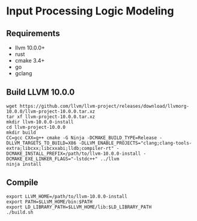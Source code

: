 # Input Processing Logic Modeling

## Requirements
- llvm 10.0.0+
- rust
- cmake 3.4+
- go 
- gclang

## Build LLVM 10.0.0
```
wget https://github.com/llvm/llvm-project/releases/download/llvmorg-10.0.0/llvm-project-10.0.0.tar.xz
tar xf llvm-project-10.0.0.tar.xz
mkdir llvm-10.0.0-install
cd llvm-project-10.0.0
mkdir build
CC=gcc CXX=g++ cmake -G Ninja -DCMAKE_BUILD_TYPE=Release -DLLVM_TARGETS_TO_BUILD=X86 -DLLVM_ENABLE_PROJECTS="clang;clang-tools-extra;libcxx;libcxxabi;lldb;compiler-rt" -DCMAKE_INSTALL_PREFIX=/path/to/llvm-10.0.0-install -DCMAKE_EXE_LINKER_FLAGS="-lstdc++" ../llvm
ninja install
```

## Compile
```
export LLVM_HOME=/path/to/llvm-10.0.0-install
export PATH=$LLVM_HOME/bin:$PATH
export LD_LIBRARY_PATH=$LLVM_HOME/lib:$LD_LIBRARY_PATH
./build.sh
```